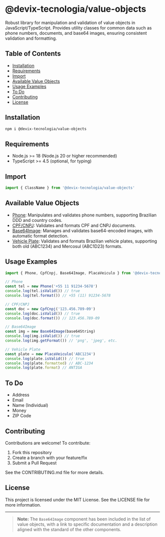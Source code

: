 # @devix-tecnologia/value-objects

Robust library for manipulation and validation of value objects in JavaScript/TypeScript. Provides utility classes for common data such as phone numbers, documents, and base64 images, ensuring consistent validation and formatting.

## Table of Contents
- [Installation](#installation)
- [Requirements](#requirements)
- [Import](#import)
- [Available Value Objects](#available-value-objects)
- [Usage Examples](#usage-examples)
- [To Do](#to-do)
- [Contributing](#contributing)
- [License](#license)

## Installation

```bash
npm i @devix-tecnologia/value-objects
```

## Requirements
- Node.js >= 18 (Node.js 20 or higher recommended)
- TypeScript >= 4.5 (optional, for typing)

## Import

```typescript
import { ClassName } from '@devix-tecnologia/value-objects'
```

## Available Value Objects

- [Phone](./src/telefone/readme.md): Manipulates and validates phone numbers, supporting Brazilian DDD and country codes.
- [CPF/CNPJ](./src/cpf_cnpj/readme.md): Validates and formats CPF and CNPJ documents.
- [Base64Image](./src/imagem_base64/readme.md): Manages and validates base64-encoded images, with automatic format detection.
- [Vehicle Plate](./src/placa_veiculo/readme.md): Validates and formats Brazilian vehicle plates, supporting both old (ABC1234) and Mercosul (ABC1D23) formats.

## Usage Examples

```typescript
import { Phone, CpfCnpj, Base64Image, PlacaVeiculo } from '@devix-tecnologia/value-objects'

// Phone
const tel = new Phone('+55 11 91234-5678')
console.log(tel.isValid()) // true
console.log(tel.format()) // +55 (11) 91234-5678

// CPF/CNPJ
const doc = new CpfCnpj('123.456.789-09')
console.log(doc.isValid()) // true
console.log(doc.format()) // 123.456.789-09

// Base64Image
const img = new Base64Image(base64String)
console.log(img.isValid()) // true
console.log(img.getFormat()) // 'png', 'jpeg', etc.

// Vehicle Plate
const plate = new PlacaVeiculo('ABC1234')
console.log(plate.isValid()) // true
console.log(plate.formatted) // ABC-1234
console.log(plate.format) // ANTIGA
```

## To Do
- Address
- Email
- Name (Individual)
- Money
- ZIP Code

## Contributing
Contributions are welcome! To contribute:
1. Fork this repository
2. Create a branch with your feature/fix
3. Submit a Pull Request

See the CONTRIBUTING.md file for more details.

## License
This project is licensed under the MIT License. See the LICENSE file for more information.

---

> **Note:** The `Base64Image` component has been included in the list of value objects, with a link to specific documentation and a description aligned with the standard of the other components.